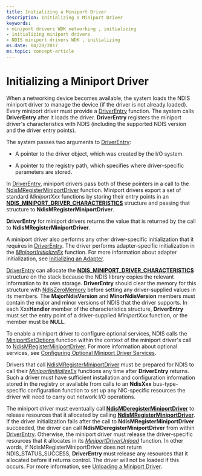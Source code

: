 ```yaml
---
title: Initializing a Miniport Driver
description: Initializing a Miniport Driver
keywords:
- miniport drivers WDK networking , initializing
- initializing miniport drivers
- NDIS miniport drivers WDK , initializing
ms.date: 04/20/2017
ms.topic: concept-article
---
```


# Initializing a Miniport Driver



When a networking device becomes available, the system loads the NDIS miniport driver to manage the device (if the driver is not already loaded). Every miniport driver must provide a [DriverEntry](/windows-hardware/drivers/ddi/wdm/nc-wdm-driver_initialize) function. The system calls **DriverEntry** after it loads the driver. **DriverEntry** registers the miniport driver's characteristics with NDIS (including the supported NDIS version and the driver entry points).

The system passes two arguments to [DriverEntry](/windows-hardware/drivers/ddi/wdm/nc-wdm-driver_initialize):

-   A pointer to the driver object, which was created by the I/O system.

-   A pointer to the registry path, which specifies where driver-specific parameters are stored.

In [DriverEntry](/windows-hardware/drivers/ddi/wdm/nc-wdm-driver_initialize), miniport drivers pass both of these pointers in a call to the [NdisMRegisterMiniportDriver](/windows-hardware/drivers/ddi/ndis/nf-ndis-ndismregisterminiportdriver) function. Miniport drivers export a set of standard *MiniportXxx* functions by storing their entry points in an [**NDIS\_MINIPORT\_DRIVER\_CHARACTERISTICS**](/windows-hardware/drivers/ddi/ndis/ns-ndis-_ndis_miniport_driver_characteristics) structure and passing that structure to **NdisMRegisterMiniportDriver**. 

**DriverEntry** for miniport drivers returns the value that is returned by the call to **NdisMRegisterMiniportDriver**.

A miniport driver also performs any other driver-specific initialization that it requires in [DriverEntry](/windows-hardware/drivers/ddi/wdm/nc-wdm-driver_initialize). The driver performs adapter-specific initialization in the [*MiniportInitializeEx*](/windows-hardware/drivers/ddi/ndis/nc-ndis-miniport_initialize) function. For more information about adapter initialization, see [Initializing an Adapter](initializing-a-miniport-adapter.md).

[DriverEntry](/windows-hardware/drivers/ddi/wdm/nc-wdm-driver_initialize) can allocate the [**NDIS\_MINIPORT\_DRIVER\_CHARACTERISTICS**](/windows-hardware/drivers/ddi/ndis/ns-ndis-_ndis_miniport_driver_characteristics) structure on the stack because the NDIS library copies the relevant information to its own storage. **DriverEntry** should clear the memory for this structure with [NdisZeroMemory](/windows-hardware/drivers/ddi/ndis/nf-ndis-ndiszeromemory) before setting any driver-supplied values in its members. The **MajorNdisVersion** and **MinorNdisVersion** members must contain the major and minor versions of NDIS that the driver supports. In each Xxx**Handler** member of the characteristics structure, **DriverEntry** must set the entry point of a driver-supplied *MiniportXxx* function, or the member must be **NULL**.

To enable a miniport driver to configure optional services, NDIS calls the [MiniportSetOptions](/windows-hardware/drivers/ddi/ndis/nc-ndis-set_options) function within the context of the miniport driver's call to [NdisMRegisterMiniportDriver](/windows-hardware/drivers/ddi/ndis/nf-ndis-ndismregisterminiportdriver). For more information about optional services, see [Configuring Optional Miniport Driver Services](configuring-optional-miniport-driver-services.md).

Drivers that call [NdisMRegisterMiniportDriver](/windows-hardware/drivers/ddi/ndis/nf-ndis-ndismregisterminiportdriver) must be prepared for NDIS to call their [*MiniportInitializeEx*](/windows-hardware/drivers/ddi/ndis/nc-ndis-miniport_initialize) functions any time after **DriverEntry** returns. Such a driver must have sufficient installation and configuration information stored in the registry or available from calls to an **NdisXxx** bus-type-specific configuration function to set up any NIC-specific resources the driver will need to carry out network I/O operations.

The miniport driver must eventually call [**NdisMDeregisterMiniportDriver**](/windows-hardware/drivers/ddi/ndis/nf-ndis-ndismderegisterminiportdriver) to release resources that it allocated by calling [**NdisMRegisterMiniportDriver**](/windows-hardware/drivers/ddi/ndis/nf-ndis-ndismregisterminiportdriver). If the driver initialization fails after the call to **NdisMRegisterMiniportDriver** succeeded, the driver can call **NdisMDeregisterMiniportDriver** from within [DriverEntry](/windows-hardware/drivers/ddi/wdm/nc-wdm-driver_initialize). Otherwise, the miniport driver must release the driver-specific resources that it allocates in its [*MiniportDriverUnload*](/windows-hardware/drivers/ddi/ndis/nc-ndis-miniport_unload) function. In other words, if NdisMRegisterMiniportDriver does not return NDIS_STATUS_SUCCESS, **DriverEntry** must release any resources that it allocated before it returns control. The driver will not be loaded if this occurs. For more information, see [Unloading a Miniport Driver](unloading-a-miniport-driver.md).

 

